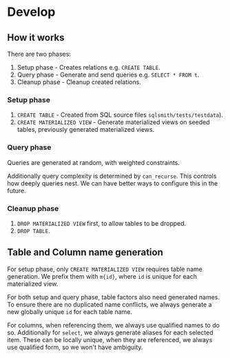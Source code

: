 # Develop

## How it works

There are two phases:
1. Setup phase - Creates relations e.g. `CREATE TABLE`.
2. Query phase - Generate and send queries e.g. `SELECT * FROM t`.
3. Cleanup phase - Cleanup created relations.

### Setup phase

1. `CREATE TABLE` - Created from SQL source files `sqlsmith/tests/testdata`).
2. `CREATE MATERIALIZED VIEW` - Generate materialized views on seeded tables, previously generated materialized views.

### Query phase

Queries are generated at random, with weighted constraints.

Additionally query complexity is determined by `can_recurse`. This controls how deeply queries nest.
We can have better ways to configure this in the future.

### Cleanup phase

1. `DROP MATERIALIZED VIEW` first, to allow tables to be dropped.
2. `DROP TABLE`.

## Table and Column name generation

For setup phase, only `CREATE MATERIALIZED VIEW` requires table name generation. We prefix them with `m{id}`, where `id` is unique for each materialized view.

For both setup and query phase, table factors also need generated names.
To ensure there are no duplicated name conflicts, we always generate a new globally unique `id` for each table name.

For columns, when referencing them, we always use qualified names to do so.
Additionally for `select`, we always generate aliases for each selected item.
These can be locally unique, when they are referenced, we always use qualified form, so we won't have ambiguity.
